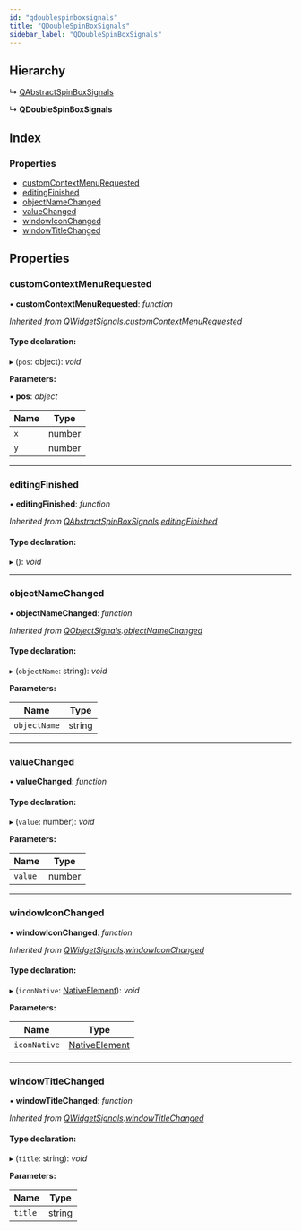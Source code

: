 ```yaml
---
id: "qdoublespinboxsignals"
title: "QDoubleSpinBoxSignals"
sidebar_label: "QDoubleSpinBoxSignals"
---
```


## Hierarchy

  ↳ [QAbstractSpinBoxSignals](qabstractspinboxsignals.md)

  ↳ **QDoubleSpinBoxSignals**

## Index

### Properties

* [customContextMenuRequested](qdoublespinboxsignals.md#customcontextmenurequested)
* [editingFinished](qdoublespinboxsignals.md#editingfinished)
* [objectNameChanged](qdoublespinboxsignals.md#objectnamechanged)
* [valueChanged](qdoublespinboxsignals.md#valuechanged)
* [windowIconChanged](qdoublespinboxsignals.md#windowiconchanged)
* [windowTitleChanged](qdoublespinboxsignals.md#windowtitlechanged)

## Properties

###  customContextMenuRequested

• **customContextMenuRequested**: *function*

*Inherited from [QWidgetSignals](qwidgetsignals.md).[customContextMenuRequested](qwidgetsignals.md#customcontextmenurequested)*

#### Type declaration:

▸ (`pos`: object): *void*

**Parameters:**

▪ **pos**: *object*

Name | Type |
------ | ------ |
`x` | number |
`y` | number |

___

###  editingFinished

• **editingFinished**: *function*

*Inherited from [QAbstractSpinBoxSignals](qabstractspinboxsignals.md).[editingFinished](qabstractspinboxsignals.md#editingfinished)*

#### Type declaration:

▸ (): *void*

___

###  objectNameChanged

• **objectNameChanged**: *function*

*Inherited from [QObjectSignals](qobjectsignals.md).[objectNameChanged](qobjectsignals.md#objectnamechanged)*

#### Type declaration:

▸ (`objectName`: string): *void*

**Parameters:**

Name | Type |
------ | ------ |
`objectName` | string |

___

###  valueChanged

• **valueChanged**: *function*

#### Type declaration:

▸ (`value`: number): *void*

**Parameters:**

Name | Type |
------ | ------ |
`value` | number |

___

###  windowIconChanged

• **windowIconChanged**: *function*

*Inherited from [QWidgetSignals](qwidgetsignals.md).[windowIconChanged](qwidgetsignals.md#windowiconchanged)*

#### Type declaration:

▸ (`iconNative`: [NativeElement](../globals.md#nativeelement)): *void*

**Parameters:**

Name | Type |
------ | ------ |
`iconNative` | [NativeElement](../globals.md#nativeelement) |

___

###  windowTitleChanged

• **windowTitleChanged**: *function*

*Inherited from [QWidgetSignals](qwidgetsignals.md).[windowTitleChanged](qwidgetsignals.md#windowtitlechanged)*

#### Type declaration:

▸ (`title`: string): *void*

**Parameters:**

Name | Type |
------ | ------ |
`title` | string |
